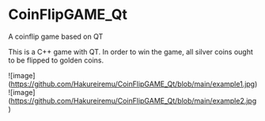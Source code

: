 # CoinFlipGAME_Qt
A coinflip game based on QT

This is a C++ game with QT. In order to win the game, all silver coins ought to be flipped to golden coins. 

![image] (https://github.com/Hakureiremu/CoinFlipGAME_Qt/blob/main/example1.jpg)
![image] (https://github.com/Hakureiremu/CoinFlipGAME_Qt/blob/main/example2.jpg)

